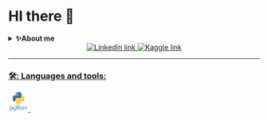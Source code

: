<h1>HI there 👋
</h1>
  
<!--
**RauliKo/RauliKo** is a ✨ _special_ ✨ repository because its `README.md` (this file) appears on your GitHub profile.

Here are some ideas to get you started:

- 🔭 I’m currently working on ...
- 🌱 I’m currently learning ...
- 👯 I’m looking to collaborate on ...
- 🤔 I’m looking for help with ...
- 💬 Ask me about ...
- 📫 How to reach me: ...
- 😄 Pronouns: ...
- ⚡ Fun fact: ...
-->

<details>
  <Summary><b>
     ✨About me</b>
  </Summary><br>
  I am Rauli from Finland.
</details>

<div id='badges' align=center>
  <a href="https://fi.linkedin.com/in/raulikoskinen">
    <img src="https://img.shields.io/badge/LinkedIn-blue?style=for-the-badge&logo=linkedin&logoColor=white" alt="LinkedIn link"/>
  <a href="https://www.kaggle.com/raulikoskinen">
    <img src="https://img.shields.io/badge/k-Kaggle-darkgreen?style=for-the-badge&labelColor=white" alt="Kaggle link"/>  
</div>

---
    
### 🛠️: Languages and tools:
<div>
  <img src="https://github.com/devicons/devicon/blob/master/icons/python/python-original-wordmark.svg" Title="Python" alt="Python" width="40" height="40"/>&nbsp;
  
</div>

